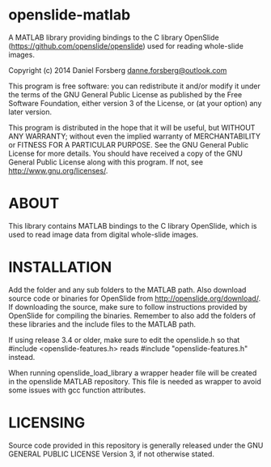 openslide-matlab
================

A MATLAB library providing bindings to the C library OpenSlide 
(https://github.com/openslide/openslide) used for reading 
whole-slide images.

Copyright (c) 2014 Daniel Forsberg
danne.forsberg@outlook.com

This program is free software: you can redistribute it and/or modify
it under the terms of the GNU General Public License as published by
the Free Software Foundation, either version 3 of the License, or
(at your option) any later version.

This program is distributed in the hope that it will be useful,
but WITHOUT ANY WARRANTY; without even the implied warranty of
MERCHANTABILITY or FITNESS FOR A PARTICULAR PURPOSE.  See the
GNU General Public License for more details.
You should have received a copy of the GNU General Public License
along with this program.  If not, see <http://www.gnu.org/licenses/>.

ABOUT
================
This library contains MATLAB bindings to the C library OpenSlide, 
which is used to read image data from digital whole-slide images.

INSTALLATION
================
Add the folder and any sub folders to the MATLAB path. Also download 
source code or binaries for OpenSlide from http://openslide.org/download/. 
If downloading the source, make sure to follow instructions provided by 
OpenSlide for compiling the binaries. Remember to also add the folders
of these libraries and the include files to the MATLAB path. 

If using release 3.4 or older, make sure to edit the openslide.h so that 
#include <openslide-features.h> reads #include "openslide-features.h" instead.

When running openslide_load_library a wrapper header file will be 
created in the openslide MATLAB repository. This file is needed 
as wrapper to avoid some issues with gcc function attributes.

LICENSING
================
Source code provided in this repository is generally released under 
the GNU GENERAL PUBLIC LICENSE Version 3, if not otherwise stated.